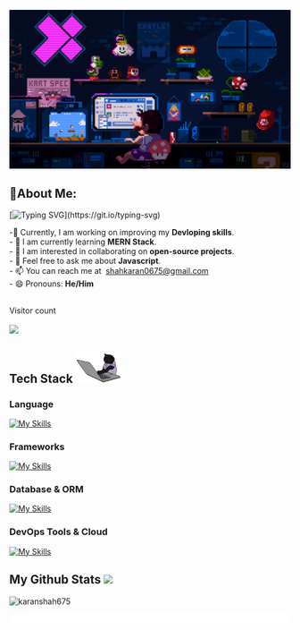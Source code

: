 ![Github readme banner](https://github.com/ajay-mandal/ajay-mandal/blob/65e60f8c7ada091df0041030455e984f5b23cef3/badges/225813708-98b745f2-7d22-48cf-9150-083f1b00d6c9.gif)
## 👋About Me:
[![Typing SVG](https://readme-typing-svg.herokuapp.com?font=Fira+Code&pause=1000&random=false&width=435&lines=hi%2C+welcome+to+my+profile!!;i+am+a+web+developer.;currently+learning+mern+stack.;i+am+always+finding+new+opportunities+to+learn+something+new.)](https://git.io/typing-svg)

-🔭 Currently, I am working on improving my **Devloping skills**.<br>- 🌱 I am currently learning **MERN Stack**.<br>- 👯 I am interested in collaborating on **open-source projects**.<br>- 💬 Feel free to ask me about **Javascript**.<br>- 📫 You can reach me at &nbsp;shahkaran0675@gmail.com<br>- 😄 Pronouns: **He/Him**<br><br>

<p align="left">
  <p>Visitor count</b></br>
  <br>
  <a style="" href="https://github.com/karanshah675">
  <img src="https://profile-counter.glitch.me/karanshah675/count.svg" />
  </a>
</p>


## Tech Stack <img src = "https://github.com/ajay-mandal/ajay-mandal/blob/2dcbdc4abcd89dfca1ec2b174239cd7ff9f66593/badges/243199547-42077049-1939-493e-9a19-47ca5db36643.gif" width="80">

<h3>Language</h3>

[![My Skills](https://skillicons.dev/icons?i=ts,js,html,css,java,cpp)](https://skillicons.dev)

<h3>Frameworks</h3>

[![My Skills](https://skillicons.dev/icons?i=bootstrap)](https://skillicons.dev)

<h3>Database & ORM</h3>

[![My Skills](https://skillicons.dev/icons?i=mysql)](https://skillicons.dev)

<h3>DevOps Tools & Cloud</h3>

[![My Skills](https://skillicons.dev/icons?i=git)](https://skillicons.dev)

 

## My Github Stats <img src='https://media1.giphy.com/media/du3J3cXyzhj75IOgvA/giphy.gif?cid=ecf05e47x2g034i9pzwtzzsd3xgg2w9nr94t4tflbbgo3008&rid=giphy.gif' width="30">   
<img src="https://github-readme-streak-stats.herokuapp.com/?user=karanshah675&theme=modern-lilac2" alt="karanshah675" />
  &nbsp;&nbsp;


![Readme Finish](https://github.com/ajay-mandal/ajay-mandal/blob/65e60f8c7ada091df0041030455e984f5b23cef3/badges/212284100-561aa473-3905-4a80-b561-0d28506553ee.gif)
